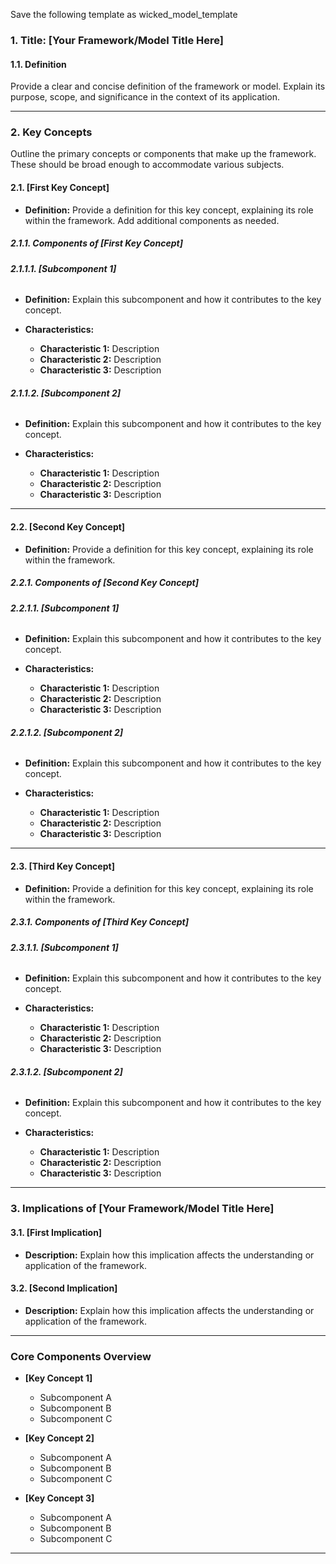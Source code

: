 Save the following template as wicked_model_template

### **1. Title: [Your Framework/Model Title Here]**

#### **1.1. Definition**

Provide a clear and concise definition of the framework or model. Explain its purpose, scope, and significance in the context of its application.

---

### **2. Key Concepts**

Outline the primary concepts or components that make up the framework. These should be broad enough to accommodate various subjects.

#### **2.1. [First Key Concept]**

- **Definition:**
  Provide a definition for this key concept, explaining its role within the framework. Add additional components as needed.

##### **2.1.1. Components of [First Key Concept]**

###### **2.1.1.1. [Subcomponent 1]**

- **Definition:**
  Explain this subcomponent and how it contributes to the key concept.

- **Characteristics:**
  - **Characteristic 1:** Description
  - **Characteristic 2:** Description
  - **Characteristic 3:** Description

###### **2.1.1.2. [Subcomponent 2]**

- **Definition:**
  Explain this subcomponent and how it contributes to the key concept.

- **Characteristics:**
  - **Characteristic 1:** Description
  - **Characteristic 2:** Description
  - **Characteristic 3:** Description

<!-- Add additional subcomponents as needed -->

---

#### **2.2. [Second Key Concept]**

- **Definition:**
  Provide a definition for this key concept, explaining its role within the framework.

##### **2.2.1. Components of [Second Key Concept]**

###### **2.2.1.1. [Subcomponent 1]**

- **Definition:**
  Explain this subcomponent and how it contributes to the key concept.

- **Characteristics:**
  - **Characteristic 1:** Description
  - **Characteristic 2:** Description
  - **Characteristic 3:** Description

###### **2.2.1.2. [Subcomponent 2]**

- **Definition:**
  Explain this subcomponent and how it contributes to the key concept.

- **Characteristics:**
  - **Characteristic 1:** Description
  - **Characteristic 2:** Description
  - **Characteristic 3:** Description

<!-- Add additional subcomponents as needed -->

---

#### **2.3. [Third Key Concept]**

- **Definition:**
  Provide a definition for this key concept, explaining its role within the framework.

##### **2.3.1. Components of [Third Key Concept]**

###### **2.3.1.1. [Subcomponent 1]**

- **Definition:**
  Explain this subcomponent and how it contributes to the key concept.

- **Characteristics:**
  - **Characteristic 1:** Description
  - **Characteristic 2:** Description
  - **Characteristic 3:** Description

###### **2.3.1.2. [Subcomponent 2]**

- **Definition:**
  Explain this subcomponent and how it contributes to the key concept.

- **Characteristics:**
  - **Characteristic 1:** Description
  - **Characteristic 2:** Description
  - **Characteristic 3:** Description

---

### **3. Implications of [Your Framework/Model Title Here]**

#### **3.1. [First Implication]**

- **Description:**
  Explain how this implication affects the understanding or application of the framework.

#### **3.2. [Second Implication]**

- **Description:**
  Explain how this implication affects the understanding or application of the framework.

<!-- Add additional implications as needed -->

---

### **Core Components Overview**

- **[Key Concept 1]**

  - Subcomponent A
  - Subcomponent B
  - Subcomponent C
  <!-- Add more subcomponents as needed -->

- **[Key Concept 2]**

  - Subcomponent A
  - Subcomponent B
  - Subcomponent C
  <!-- Add more subcomponents as needed -->

- **[Key Concept 3]**
  - Subcomponent A
  - Subcomponent B
  - Subcomponent C

<!-- Repeat for additional key concepts -->

---
